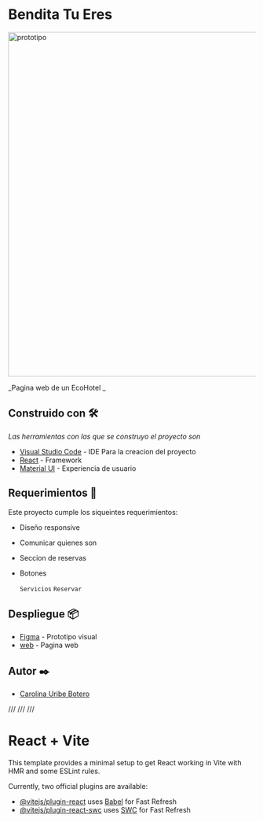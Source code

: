 # Bendita Tu Eres

<img width="700" alt="prototipo" src="https://i.postimg.cc/8PM0B8Q1/Desktop-1-1.png">

_Pagina web de un EcoHotel  _

## Construido con 🛠️

_Las herramientas con las que se construyo el proyecto son_

- [Visual Studio Code](https://code.visualstudio.com/) - IDE Para la creacion del proyecto
- [React](https://sass-lang.com/) - Framework
- [Material UI](https://materializecss.com/getting-started.html) - Experiencia de usuario

## Requerimientos 📄

Este proyecto cumple los siqueintes requerimientos:

- Diseño responsive
- Comunicar quienes son
- Seccion de reservas
- Botones

  `Servicios`
  `Reservar`

## Despliegue 📦

- [Figma](https://www.figma.com/proto/2RJn6BmS00D7JBJnthSYs5/La_Fortaleza?type=design&node-id=103-88&t=b9dqtN0Aoftr7he2-0&scaling=scale-down&page-id=103%3A2&starting-point-node-id=103%3A88) - Prototipo visual
- [web](        ) - Pagina web

## Autor ✒️

- [Carolina Uribe Botero](https://github.com/caro1017)

/// /// ///

# React + Vite

This template provides a minimal setup to get React working in Vite with HMR and some ESLint rules.

Currently, two official plugins are available:

- [@vitejs/plugin-react](https://github.com/vitejs/vite-plugin-react/blob/main/packages/plugin-react/README.md) uses [Babel](https://babeljs.io/) for Fast Refresh
- [@vitejs/plugin-react-swc](https://github.com/vitejs/vite-plugin-react-swc) uses [SWC](https://swc.rs/) for Fast Refresh
